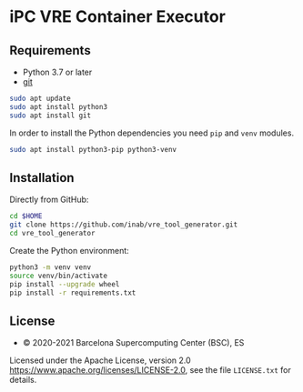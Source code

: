 # iPC VRE Container Executor 

## Requirements

- Python 3.7 or later
- [git](https://git-scm.com/downloads)

```bash
sudo apt update
sudo apt install python3
sudo apt install git
```

In order to install the Python dependencies you need `pip` and `venv` modules.

```bash
sudo apt install python3-pip python3-venv
```

## Installation

Directly from GitHub:

```bash
cd $HOME
git clone https://github.com/inab/vre_tool_generator.git
cd vre_tool_generator
```

Create the Python environment:

```bash
python3 -m venv venv
source venv/bin/activate
pip install --upgrade wheel
pip install -r requirements.txt
```

## License
* © 2020-2021 Barcelona Supercomputing Center (BSC), ES

Licensed under the Apache License, version 2.0 <https://www.apache.org/licenses/LICENSE-2.0>, see the file `LICENSE.txt` for details.
